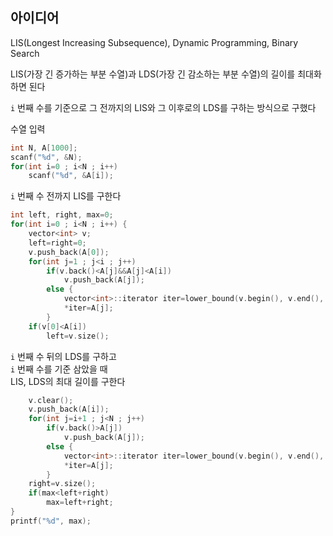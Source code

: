 ## 아이디어
LIS(Longest Increasing Subsequence), Dynamic Programming, Binary Search  

LIS(가장 긴 증가하는 부분 수열)과 LDS(가장 긴 감소하는 부분 수열)의 길이를 최대화 하면 된다  

`i` 번째 수를 기준으로 그 전까지의 LIS와 그 이후로의 LDS를 구하는 방식으로 구했다  

수열 입력
```cpp
int N, A[1000];
scanf("%d", &N);
for(int i=0 ; i<N ; i++)
	scanf("%d", &A[i]);
```
`i` 번째 수 전까지 LIS를 구한다
```cpp
int left, right, max=0;
for(int i=0 ; i<N ; i++) {
	vector<int> v;
	left=right=0;
	v.push_back(A[0]);
	for(int j=1 ; j<i ; j++)
		if(v.back()<A[j]&&A[j]<A[i])
			v.push_back(A[j]);
		else {
			vector<int>::iterator iter=lower_bound(v.begin(), v.end(), A[j]);
			*iter=A[j];
		}
	if(v[0]<A[i])
		left=v.size();
```
`i` 번째 수 뒤의 LDS를 구하고  
`i` 번째 수를 기준 삼았을 때  
LIS, LDS의 최대 길이를 구한다
```cpp
	v.clear();
	v.push_back(A[i]);
	for(int j=i+1 ; j<N ; j++)
		if(v.back()>A[j])
			v.push_back(A[j]);
		else {
			vector<int>::iterator iter=lower_bound(v.begin(), v.end(), A[j], cmp);
			*iter=A[j];
		}
	right=v.size();
	if(max<left+right)
		max=left+right;
}
printf("%d", max);
```